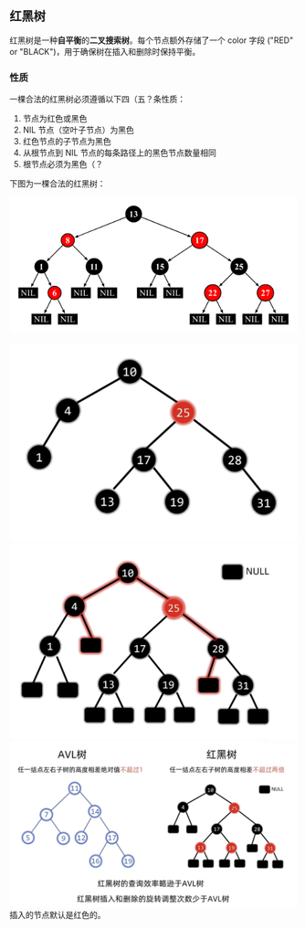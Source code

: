 ## 红黑树
红黑树是一种**自平衡**的**二叉搜索树**。每个节点额外存储了一个 color 字段 ("RED" or "BLACK")，用于确保树在插入和删除时保持平衡。
### 性质
一棵合法的红黑树必须遵循以下四（五？条性质：

1.  节点为红色或黑色
2.  NIL 节点（空叶子节点）为黑色
3.  红色节点的子节点为黑色
4.  从根节点到 NIL 节点的每条路径上的黑色节点数量相同
5.  根节点必须为黑色（？

下图为一棵合法的红黑树：

![alt text](image.png)

![alt text](<CleanShot 2024-09-14 at 16.51.56@2x.png>)
![alt text](<CleanShot 2024-09-14 at 16.51.41@2x.png>)
![alt text](<CleanShot 2024-09-14 at 16.55.15@2x.png>)
插入的节点默认是红色的。
 